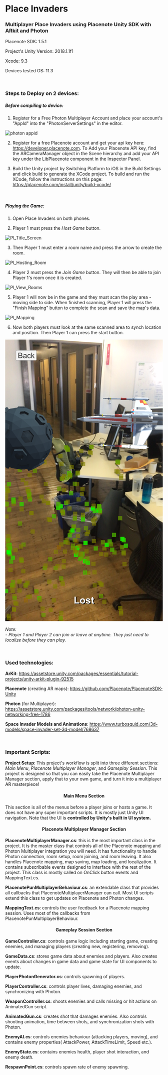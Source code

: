 # Place Invaders

### Multiplayer Place Invaders using Placenote Unity SDK with ARkit and Photon

Placenote SDK: 1.5.1

Project's Unity Version: 2018.1.1f1

Xcode: 9.3

Devices tested OS: 11.3

<br/>

### Steps to Deploy on 2 devices:

##### Before compiling to device:

1. Register for a Free Photon Multiplayer Account and place your account's "AppId" into the "PhotonServerSettings" in the editor.

<img width="1101" alt="photon appid" src="https://user-images.githubusercontent.com/13069075/38306822-9d5942ca-37c6-11e8-95ee-387d4eb2a614.png">

2. Register for a free Placenote account and get your api key here: https://developer.placenote.com. To Add your Placenote API key, find the ARCameraManager object in the Scene hierarchy and add your API key under the LibPlacenote component in the Inspector Panel.

3. Build the Unity project by Switching Platform to iOS in the Build Settings and click build to generate the XCode project. To build and run the XCode, follow the instructions on this page:
https://placenote.com/install/unity/build-xcode/

<br/>

##### Playing the Game:

1. Open Place Invaders on both phones.

2. Player 1 must press the *Host Game* button.

![PI_Title_Screen](/Screenshots/TitleScreen.png?raw=true "PI_Title_Screen")

3. Then Player 1 must enter a room name and press the arrow to create the room.

![PI_Hosting_Room](/Screenshots/HostRoom.png?raw=true "PI_Hosting_Room")

4. Player 2 must press the *Join Game* button. They will then be able to join Player 1's room once it is created.

![PI_View_Rooms](/Screenshots/ViewRooms.png?raw=true "PI_View_Rooms")

5. Player 1 will now be in the game and they must scan the play area - moving side to side.  When finished scanning, Player 1 will press the "Finish Mapping" button to complete the scan and save the map's data.

![PI_Mapping](/Screenshots/Mapping.png?raw=true "PI_Mapping")

6. Now both players must look at the same scanned area to synch location and position. Then Player 1 can press the start button.

![PI_Gameplay](/Screenshots/Gameplay.png?raw=true "PI_Gameplay")

*Note:* <br/>
  *- Player 1 and Player 2 can join or leave at anytime. They just need to localize before they can play.*

<br/>

### Used technologies:

**ArKit**: https://assetstore.unity.com/packages/essentials/tutorial-projects/unity-arkit-plugin-92515

**Placenote** (creating AR maps): https://github.com/Placenote/PlacenoteSDK-Unity

**Photon** (for Multiplayer): https://assetstore.unity.com/packages/tools/network/photon-unity-networking-free-1786

**Space Invader Models and Animations**: https://www.turbosquid.com/3d-models/space-invader-set-3d-model/768637

<br/>

### Important Scripts:

**Project Setup**: This project's workflow is split into three different sections: *Main Menu*, *Placenote Multiplayer Manager*, and *Gameplay Session*. This project is designed so that you can easily take the Placenote Multiplayer Manager section, apply that to your own game, and turn it into a multiplayer AR masterpiece!

#### <p align="center">Main Menu Section</p>

This section is all of the menus before a player joins or hosts a game. It does not have any super important scripts. It is mostly just Unity UI navigation. Note that the UI is **controlled by Unity's built in UI system.**

#### <p align="center">Placenote Multiplayer Manager Section</p>

**PlacenoteMultiplayerManager.cs**: this is the most important class in the project. It is the master class that controls all of the Placenote mapping and Photon Multiplayer integration you will need. It has functionality to handle Photon connection, room setup, room joining, and room leaving. It also handles Placenote mapping, map saving, map loading, and localization. It contains subscribable events designed to interface with the rest of the project. This class is mostly called on OnClick button events and MappingText.cs.

**PlacenotePunMultiplayerBehaviour.cs**: an extendable class that provides all callbacks that PlacenoteMultiplayerManager can call. Most UI scripts extend this class to get updates on Placenote and Photon changes.

**MappingText.cs**: controls the user feedback for a Placenote mapping session. Uses most of the callbacks from PlacenotePunMultiplayerBehaviour.

#### <p align="center">Gameplay Session Section</p>
**GameController.cs**: controls game logic including starting game, creating enemies, and managing players (creating new, registering, removing).

**GameData.cs**: stores game data about enemies and players. Also creates events about changes in game data and game state for UI components to update.

**PlayerPhotonGenerator.cs**: controls spawning of players.

**PlayerController.cs**: controls player lives, damaging enemies, and synchronizing with Photon.

**WeaponController.cs**: shoots enemies and calls missing or hit actions on AnimatedGun script.

**AnimatedGun.cs**: creates shot that damages enemies. Also controls shooting animation, time between shots, and synchronization shots with Photon.

**EnemyAI.cs**: controls enemies behaviour (attacking players, moving), and contains enemy properties( AttackPower, AttackTimeLimit, Speed etc.).

**EnemyState.cs**: contains enemies health, player shot interaction, and enemy death.

**RespawnPoint.cs**: controls spawn rate of enemy spawning.
